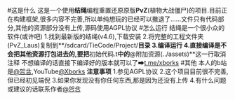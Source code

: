 #这是什么
这是一个使用**结绳**编程重置还原原版**PvZ**(植物大战僵尸)的项目.目前正在构建框架,很多内容不完善,所以单纯想玩的已经可以撤退了......文件只有代码部分,其他的资源部分没有上传,源码使用AGPL协议
#怎么运行
结绳是一个很小众的软件(或许吧)
1.找到最新版的结绳(v4.6),下载安装
2.将完整的工程文件夹(PvZ_Laus)复制到**/sdcard/TieCode/Project/**目录
3.编译运行
4.直接编译是不会把其他资源打包进去的,要把**初始代码.t**中的**@附加资源(../assets)**这一行取消注释
不想编译的话直接下编译好的版本就可以了➡[t.me/xborks](https://t.me/xborks)
#其他
本人的b站是[@㔔㪳](https://space.bilibili.com/9944455),YouTube[@Xborks](https://www.youtube.com/@xborks)
**注意事项**
1.参见AGPL协议
2.这个项目目前很不完善,但已经初见端倪
3.如果你发现没有你任何东西,那是因为还没有上传
4.有什么问题或建议的话联系作者[@㔔㪳](https://space.bilibili.com/9944455)
